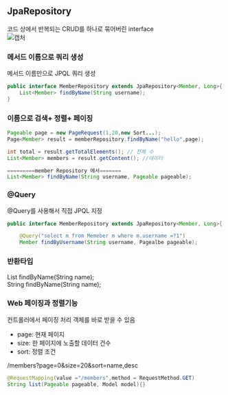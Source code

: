 ## JpaRepository
코드 상에서 반복되는 CRUD를 하나로 묶어버린 interface          
![캡처](https://user-images.githubusercontent.com/84822464/130561553-ddb32e58-79d6-4f52-9b48-7e02604e6304.PNG)            

### 메서드 이름으로 쿼리 생성
메서드 이름만으로 JPQL 쿼리 생성        
```java
public interface MemberRepository extends JpaRepository<Member, Long>{
    List<Member> findByName(String username);
}
```
### 이름으로 검색+ 정렬+ 페이징
```java
Pageable page = new PageRequest(1,20,new Sort...);
Page<Member> result = memberRepository.findByName("hello",page);

int total = result.getTotalElements(); // 전체 수 
List<Member> members = result.getContent(); //데이터  

=========member Repository 에서=======
List<Member> findByName(String username, Pageable pageable);

```

### @Query
@Query를 사용해서 직접 JPQL 지정            
```java
public interface MemberRepository extends JpaRepository<Member, Long>{

    @Query("select m from Memeber m where m.username =?1")
    Member findByUsername(String username, Pagealbe pageable);
```

### 반환타입
List<Member> findByName(String name);                        
String findByName(String name);       
                      
### Web 페이징과 정렬기능 
컨트롤러에서 페이징 처리 객체를 바로 받을 수 있음             
 - page: 현재 페이지         
 - size: 한 페이지에 노출할 데이터 건수            
 - sort: 정렬 조건            
  
  /members?page=0&size=20&sort=name,desc
  ```java
  @RequestMapping(value ="/members",method = RequestMethod.GET)
  String list(Pageable pageable, Model model){}
  ```
  
  
